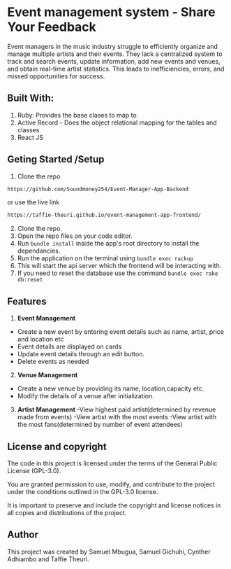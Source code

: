 # Event management system - Share Your Feedback
Event managers in the music industry struggle to efficiently organize and manage multiple artists and their events. They lack a centralized system to track and search events, update information, add new events and venues, and obtain real-time artist statistics. This leads to inefficiencies, errors, and missed opportunities for success.


## Built With:
1. Ruby: Provides the base clases to map to.
2. Active Record - Does the object relational mapping for the tables and classes
3. React JS

## Geting Started /Setup

1. Clone the repo
```sh
https://github.com/Soundmoney254/Event-Manager-App-Backend
 ```
 or use the live link
 ```sh
https://taffie-theuri.github.io/event-management-app-frontend/
 ```

 2. Clone the repo.
 3. Open the repo files on your code editor.
 4. Run ``` bundle install ``` inside the app's root directory to install the dependancies.
 5. Run the application on the terminal using ``` bundle exec rackup ```
 6. This will start the api server which the frontend will be interacting with.
 7. If you need to reset the database use the command  ``` bundle exec rake db:reset ```

## Features

1. **Event Management**
  - Create a new event by entering event details such as name, artist, price and location etc
  - Event details are displayed on cards
  - Update event details through an edit button.
  - Delete events as needed

2. **Venue Management**
  - Create a new venue by providing its name, location,capacity etc.
  - Modify the details of a venue after initialization.

3. **Artist Management**
  -View highest paid artist(determined by revenue made from events)
  -View artist with the most events
  -View artist with the most fans(determined by number of event attendees)

## License and copyright
The code in this project is licensed under the terms of the General Public License (GPL-3.0).

You are granted permission to use, modify, and contribute to the project under the conditions outlined in the GPL-3.0 license.

It is important to preserve and include the copyright and license notices in all copies and distributions of the project.

## Author
This project was created by Samuel Mbugua, Samuel Gichuhi, Cynther Adhiambo and Taffie Theuri.